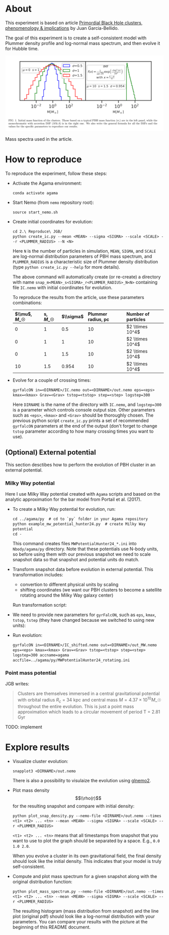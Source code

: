 # About

This experiment is based on article [Primordial Black Hole clusters, phenomenology & implications](https://arxiv.org/pdf/2405.06391v1) by Juan Garcia-Bellido.

The goal of this experiment is to create a self-consistent model with Plummer density profile and log-normal mass spectrum, and then evolve it for Hubble time.

![](../images/pic2.png)

Mass spectra used in the article.

# How to reproduce

To reproduce the experiment, follow these steps:

- Activate the Agama environment:

  ```shell
  conda activate agama
  ```

- Start Nemo (from `nemo` repository root):

  ```shell
  source start_nemo.sh
  ```

- Create initial coordinates for evolution:

  ```shell
  cd 2.\ Reproduce\ JGB/
  python create_ic.py --mean <MEAN> --sigma <SIGMA> --scale <SCALE> --r <PLUMMER_RADIUS> --N <N>
  ```

  Here `N` is the number of particles in simulation, `MEAN`, `SIGMA`, and `SCALE` are log-normal distribution parameters of PBH mass spectrum, and `PLUMMER_RADIUS` is a characteristic size of Plummer density distribution (type `python create_ic.py --help` for more details).

  The above command will automatically create (or re-create) a directory with name `snap_m<MEAN>_s<SIGMA>_r<PLUMMER_RADIUS>_N<N>` containing file `IC.nemo` with initial coordinates for evolution.

  To reproduce the results from the article, use these parameters combinations:

  | $\\mu$, $M\_{☉}$ | s, $M\_{☉}$ | $\\sigma$ | Plummer radius, pc | Number of particles |
  | ---------------- | ----------- | --------- | ------------------ | ------------------- |
  | 0                | 1           | 0.5       | 10                 | $2 \\times 10^4$    |
  | 0                | 1           | 1         | 10                 | $2 \\times 10^4$    |
  | 0                | 1           | 1.5       | 10                 | $2 \\times 10^4$    |
  | 10               | 1.5         | 0.954     | 10                 | $2 \\times 10^4$    |

- Evolve for a couple of crossing times:

  ```shell
  gyrfalcON in=<DIRNAME>/IC.nemo out=<DIRNAME>/out.nemo eps=<eps> kmax=<kmax> Grav=<Grav> tstop=<tstop> step=<step> logstep=300
  ```

  Here `DIRNAME` is the name of the directory with `IC.nemo`, and `logstep=300` is a parameter which controls console output size. Other parameters such as `<eps>`, `<kmax>` and `<Grav>` should be thoroughly chosen. The previous python script `create_ic.py` prints a set of recommended `gyrfalcON` parameters at the end of the output (don't forget to change `tstop` parameter according to how many crossing times you want to use).

## (Optional) External potential

This section desctibes how to perform the evolution of PBH cluster in an external potential.

### Milky Way potential

Here I use Milky Way potential created with `Agama` scripts and based on the analytic approximation for the bar model from Portail et al. (2017).

- To create a Milky Way potential for evolution, run:

  ```shell
  cd ../agama/py  # cd to `py` folder in your Agama repository
  python example_mw_potential_hunter24.py  # create Milky Way potential
  cd -
  ```

  This command creates files `MWPotentialHunter24_*.ini` into `Nbody/agama/py` directory. Note that these potentials use N-body units, so before using them with our previous snapshot we need to scale snapshot data so that snapshot and potential units do match.

- Transform snapshot data before evolution in external potential. This transformation includes:

  - convertion to different physical units by scaling
  - shifting coordinates (we want our PBH clusters to become a satellite rotating around the Milky Way galaxy center)

  Run transformation script:

- We need to provide new parameters for `gyrFalcON`, such as `eps`, `kmax`, `tstop`, `tstep` (they have changed because we switched to using new units):

- Run evolution:

  ```shell
  gyrfalcON in=<DIRNAME>/IC_shifted.nemo out=<DIRNAME>/out_MW.nemo eps=<eps> kmax=<kmax> Grav=<Grav> tstop=<tstop> step=<step> logstep=300 accname=agama accfile=../agama/py/MWPotentialHunter24_rotating.ini
  ```

### Point mass potential

JGB writes:

> Clusters are themselves immersed in a central gravitational potential with orbital radius $R_c$ = 34 kpc and central mass $M = 4.37 × 10^{10} M\_{☉}$ throughout the entire evolution. This is just a point mass approximation which leads to a circular movement of period T = 2.81 Gyr

TODO: implement

# Explore results

- Visualize cluster evolution:

  ```shell
  snapplot3 <DIRNAME>/out.nemo
  ```

  There is also a possibility to visulaize the evolution using [glnemo2](https://projets.lam.fr/projects/glnemo2/wiki/download).

- Plot mass density $$\\rho(r)$$ for the resulting snapshot and compare with initial density:

  ```shell
  python plot_snap_density.py --nemo-file <DIRNAME>/out.nemo --times <t1> <t2> ... <tn> --mean <MEAN> --sigma <SIGMA> --scale <SCALE> --r <PLUMMER_RADIUS>
  ```

  `<t1> <t2> ... <tn>` means that all timestamps from snapshot that you want to use to plot the graph should be separated by a space.
  E.g., `0.0 1.0 2.0`.

  When you evolve a cluster in its own gravitational field, the final density should look like the initial density. This indicates that your model is truly self-consistent.

- Compute and plot mass spectrum for a given snapshot along with the original distribution function:

  ```shell
  python plot_mass_spectrum.py --nemo-file <DIRNAME>/out.nemo --times <t1> <t2> ... <tn> --mean <MEAN> --sigma <SIGMA> --scale <SCALE> --r <PLUMMER_RADIUS>
  ```

  The resulting histogram (mass distribution from snapshot) and the line plot (original pdf) should look like a log-normal distribution with your parameters. You can compare your results with the picture at the beginning of this README document.
